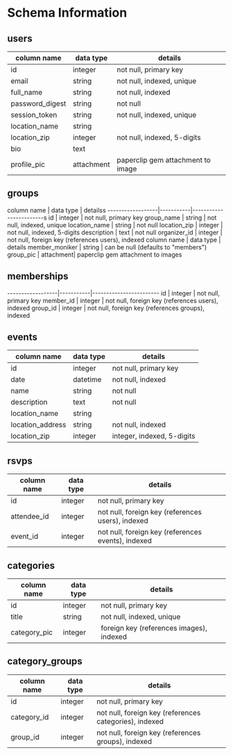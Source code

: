 # Schema Information

## users
column name       | data type | details
------------------|-----------|------------------------
id                | integer   | not null, primary key
email             | string    | not null, indexed, unique
full_name         | string    | not null, indexed
password_digest   | string    | not null
session_token     | string    | not null, indexed, unique
location_name     | string    |
location_zip      | integer   | not null, indexed, 5-digits
bio               | text      |
profile_pic       | attachment| paperclip gem attachment to image

## groups
column name       | data type | detailss
------------------|-----------|------------------------s
id                | integer   | not null, primary key
group_name        | string    | not null, indexed, unique
location_name     | string    | not null
location_zip      | integer   | not null, indexed, 5-digits
description       | text      | not null
organizer_id      | integer   | not null, foreign key (references users), indexed
column name       | data type | details
member_moniker    | string    | can be null (defaults to "members")
group_pic         | attachment| paperclip gem attachment to images

## memberships     
------------------|-----------|------------------------
id                | integer   | not null, primary key
member_id         | integer   | not null, foreign key (references users), indexed
group_id          | integer   | not null, foreign key (references groups), indexed

## events
column name       | data type | details
------------------|-----------|------------------------
id                | integer   | not null, primary key
date              | datetime  | not null, indexed
name              | string    | not null
description       | text      | not null
location_name     | string    |
location_address  | string    | not null, indexed
location_zip      | integer   | integer, indexed, 5-digits

## rsvps
column name       | data type | details
------------------|-----------|------------------------
id                | integer   | not null, primary key
attendee_id       | integer   | not null, foreign key (references users), indexed
event_id          | integer   | not null, foreign key (references events), indexed

## categories
column name       | data type | details
------------------|-----------|------------------------
id                | integer   | not null, primary key
title             | string    | not null, indexed, unique
category_pic      | integer   | foreign key (references images), indexed

## category_groups
column name       | data type | details
------------------|-----------|------------------------
id                | integer   | not null, primary key
category_id       | integer   | not null, foreign key (references categories), indexed
group_id          | integer   | not null, foreign key (references groups), indexed
